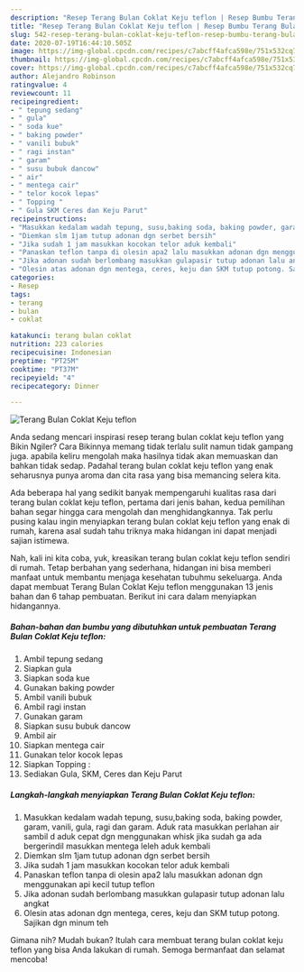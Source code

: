 ```yaml
---
description: "Resep Terang Bulan Coklat Keju teflon | Resep Bumbu Terang Bulan Coklat Keju teflon Yang Sempurna"
title: "Resep Terang Bulan Coklat Keju teflon | Resep Bumbu Terang Bulan Coklat Keju teflon Yang Sempurna"
slug: 542-resep-terang-bulan-coklat-keju-teflon-resep-bumbu-terang-bulan-coklat-keju-teflon-yang-sempurna
date: 2020-07-19T16:44:10.505Z
image: https://img-global.cpcdn.com/recipes/c7abcff4afca598e/751x532cq70/terang-bulan-coklat-keju-teflon-foto-resep-utama.jpg
thumbnail: https://img-global.cpcdn.com/recipes/c7abcff4afca598e/751x532cq70/terang-bulan-coklat-keju-teflon-foto-resep-utama.jpg
cover: https://img-global.cpcdn.com/recipes/c7abcff4afca598e/751x532cq70/terang-bulan-coklat-keju-teflon-foto-resep-utama.jpg
author: Alejandro Robinson
ratingvalue: 4
reviewcount: 11
recipeingredient:
- " tepung sedang"
- " gula"
- " soda kue"
- " baking powder"
- " vanili bubuk"
- " ragi instan"
- " garam"
- " susu bubuk dancow"
- " air"
- " mentega cair"
- " telor kocok lepas"
- " Topping "
- " Gula SKM Ceres dan Keju Parut"
recipeinstructions:
- "Masukkan kedalam wadah tepung, susu,baking soda, baking powder, garam, vanili, gula, ragi dan garam. Aduk rata masukkan perlahan air sambil d aduk cepat dgn menggunakan whisk jika sudah ga ada bergerindil masukkan mentega leleh aduk kembali"
- "Diemkan slm 1jam tutup adonan dgn serbet bersih"
- "Jika sudah 1 jam masukkan kocokan telor aduk kembali"
- "Panaskan teflon tanpa di olesin apa2 lalu masukkan adonan dgn menggunakan api kecil tutup teflon"
- "Jika adonan sudah berlombang masukkan gulapasir tutup adonan lalu angkat"
- "Olesin atas adonan dgn mentega, ceres, keju dan SKM tutup potong. Sajikan dgn minum teh"
categories:
- Resep
tags:
- terang
- bulan
- coklat

katakunci: terang bulan coklat 
nutrition: 223 calories
recipecuisine: Indonesian
preptime: "PT25M"
cooktime: "PT37M"
recipeyield: "4"
recipecategory: Dinner

---
```



![Terang Bulan Coklat Keju teflon](https://img-global.cpcdn.com/recipes/c7abcff4afca598e/751x532cq70/terang-bulan-coklat-keju-teflon-foto-resep-utama.jpg)

Anda sedang mencari inspirasi resep terang bulan coklat keju teflon yang Bikin Ngiler? Cara Bikinnya memang tidak terlalu sulit namun tidak gampang juga. apabila keliru mengolah maka hasilnya tidak akan memuaskan dan bahkan tidak sedap. Padahal terang bulan coklat keju teflon yang enak seharusnya punya aroma dan cita rasa yang bisa memancing selera kita.



Ada beberapa hal yang sedikit banyak mempengaruhi kualitas rasa dari terang bulan coklat keju teflon, pertama dari jenis bahan, kedua pemilihan bahan segar hingga cara mengolah dan menghidangkannya. Tak perlu pusing kalau ingin menyiapkan terang bulan coklat keju teflon yang enak di rumah, karena asal sudah tahu triknya maka hidangan ini dapat menjadi sajian istimewa.


Nah, kali ini kita coba, yuk, kreasikan terang bulan coklat keju teflon sendiri di rumah. Tetap berbahan yang sederhana, hidangan ini bisa memberi manfaat untuk membantu menjaga kesehatan tubuhmu sekeluarga. Anda dapat membuat Terang Bulan Coklat Keju teflon menggunakan 13 jenis bahan dan 6 tahap pembuatan. Berikut ini cara dalam menyiapkan hidangannya.

<!--inarticleads1-->

##### Bahan-bahan dan bumbu yang dibutuhkan untuk pembuatan Terang Bulan Coklat Keju teflon:

1. Ambil  tepung sedang
1. Siapkan  gula
1. Siapkan  soda kue
1. Gunakan  baking powder
1. Ambil  vanili bubuk
1. Ambil  ragi instan
1. Gunakan  garam
1. Siapkan  susu bubuk dancow
1. Ambil  air
1. Siapkan  mentega cair
1. Gunakan  telor kocok lepas
1. Siapkan  Topping :
1. Sediakan  Gula, SKM, Ceres dan Keju Parut




<!--inarticleads2-->

##### Langkah-langkah menyiapkan Terang Bulan Coklat Keju teflon:

1. Masukkan kedalam wadah tepung, susu,baking soda, baking powder, garam, vanili, gula, ragi dan garam. Aduk rata masukkan perlahan air sambil d aduk cepat dgn menggunakan whisk jika sudah ga ada bergerindil masukkan mentega leleh aduk kembali
1. Diemkan slm 1jam tutup adonan dgn serbet bersih
1. Jika sudah 1 jam masukkan kocokan telor aduk kembali
1. Panaskan teflon tanpa di olesin apa2 lalu masukkan adonan dgn menggunakan api kecil tutup teflon
1. Jika adonan sudah berlombang masukkan gulapasir tutup adonan lalu angkat
1. Olesin atas adonan dgn mentega, ceres, keju dan SKM tutup potong. Sajikan dgn minum teh




Gimana nih? Mudah bukan? Itulah cara membuat terang bulan coklat keju teflon yang bisa Anda lakukan di rumah. Semoga bermanfaat dan selamat mencoba!
